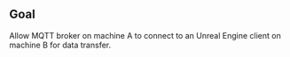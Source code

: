 ## Goal
Allow MQTT broker on machine A to connect to an Unreal Engine client on machine B for data transfer.
